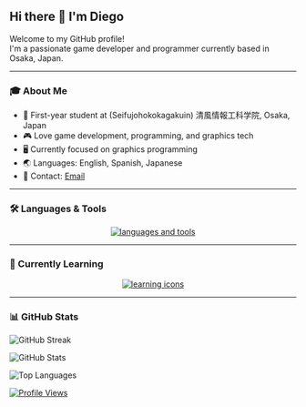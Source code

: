 ## Hi there 👋 I'm Diego

Welcome to my GitHub profile!  
I'm a passionate game developer and programmer currently based in Osaka, Japan.

---

### 🎓 About Me

- 🏫 First-year student at (Seifujohokokagakuin) 清風情報工科学院, Osaka, Japan
- 🎮 Love game development, programming, and graphics tech
- 🖥️ Currently focused on graphics programming
- 🌏 Languages: English, Spanish, Japanese
- 📧 Contact: [Email](mailto:diegomartj03@gmail.com)

---

### 🛠️ Languages & Tools

<p align="center">
  <a href="https://skillicons.dev">
    <img src="https://skillicons.dev/icons?i=c,cpp,cs,py,git,dotnet,html,css,js" alt="languages and tools"/>
  </a>
</p>

---

### 🚀 Currently Learning

<p align="center">
  <a href="https://skillicons.dev">
    <img src="https://skillicons.dev/icons?i=godot,unity,unreal,windows" alt="learning icons"/>
  </a>
</p>

---
<!--
### 🏆 Projects & Achievements

- **[Your Coolest Project](#)** – Short description here (update with your actual projects!)
- **[Another Project](#)** – Description or achievement

*Add links and descriptions to showcase your work!*

---
-->
### 📊 GitHub Stats

<p align="left">
  <img src="https://github-readme-streak-stats.herokuapp.com?user=dieghomj&theme=transparent&hide_border=true&locale=en&short_numbers=true" alt="GitHub Streak"/>
</p>
<p align="left">
  <img src="https://github-readme-stats.vercel.app/api?username=dieghomj&show_icons=true&theme=transparent" alt="GitHub Stats"/>
</p>
<p align="left">
  <img src="https://github-readme-stats.vercel.app/api/top-langs/?username=dieghomj&size_weight=0.5&count_weight=0.5&layout=compact&theme=transparent" alt="Top Languages"/>
</p>

[![Profile Views](https://komarev.com/ghpvc/?username=dieghomj&color=blueviolet&style=flat-square)](https://github.com/dieghomj)



<!--
---

### 🌐 Connect with Me

- [LinkedIn](#) <!-- Add your LinkedIn link if you want 
- [Twitter/X](#) <!-- Add your Twitter/X link if you want 
- [Personal Website](#) <!-- Add your website if you have one 
-->
<!--
---

### ⚡ Fun Fact

> "I turn coffee into code and ideas into games!"

<!--
**dieghomj/dieghomj** is a ✨ _special_ ✨ repository because its `README.md` (this file) appears on your GitHub profile.
-->
